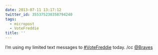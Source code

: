 ```yaml
---
date: 2013-07-11 13:17:12
twitter_id: 355375230358794240
tags:
  - micropost
  - VoteFreddie
title: ''
---
```


I’m using my limited text messages to [#VoteFreddie](https://twitter.com/hashtag/VoteFreddie) today. /cc [@Braves](https://twitter.com/Braves)
